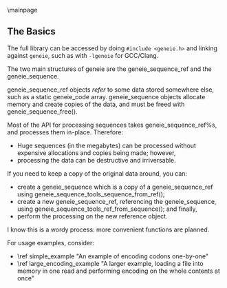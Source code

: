 \mainpage

## The Basics

The full library can be accessed by doing `#include <geneie.h>` and linking
against `geneie`, such as with `-lgeneie` for GCC/Clang.

The two main structures of geneie are the geneie\_sequence\_ref and the
geneie\_sequence.

geneie\_sequence\_ref objects _refer_ to some data stored somewhere else,
such as a static geneie\_code array. geneie\_sequence objects allocate memory
and create copies of the data, and must be freed with geneie\_sequence\_free().

Most of the API for processing sequences takes geneie\_sequence\_ref%s, and
processes them in-place. Therefore:
- Huge sequences (in the megabytes) can be processed without expensive
  allocations and copies being made; however,
- processing the data can be destructive and irriversable.

If you need to keep a copy of the original data around, you can:
- create a geneie\_sequence which is a copy of a
  geneie\_sequence\_ref using geneie\_sequence\_tools\_sequence\_from\_ref();
- create a new geneie\_sequence\_ref, referencing the geneie\_sequence,
  using geneie\_sequence\_tools\_ref\_from\_sequence(); and finally,
- perform the processing on the new reference object.

I know this is a wordy process: more convenient functions are planned.

For usage examples, consider:
- \ref simple_example "An example of encoding codons one-by-one"
- \ref large_encoding_example "A larger example, loading a file into memory in one read and performing encoding on the whole contents at once"
